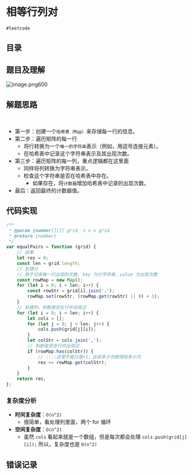
# 相等行列对

`#leetcode` 

## 目录
<!-- toc -->
 ## 题目及理解 

![image.png600](https://832-1310531898.cos.ap-beijing.myqcloud.com/202407260948859.png?imageSlim)

## 解题思路
 
- 第一步：创建一个`哈希表（Map）`来存储每一行的信息。 
- 第二步：遍历矩阵的每一行
	- 将行转换为一个`唯一的字符串`表示（例如，用逗号连接元素）。
	- 在哈希表中记录这个字符串表示及其出现次数。 
- 第三步：遍历矩阵的每一列，重点逻辑都在这里面
	- 同样将列转换为字符串表示。
	- 检查这个字符串是否在哈希表中存在。
		- 如果存在，将`计数器`增加哈希表中记录的出现次数。 
- 最后：返回最终的计数器值。

## 代码实现

```javascript
/**  
 * @param {number[][]} grid  n x n grid  
 * @return {number}  
 */  
var equalPairs = function (grid) {  
    // 结果  
    let res = 0;  
    const len = grid.length;  
    // 处理行  
    // 用于记录每一行出现的次数, key 为行字符串，value 为出现次数  
    const rowMap = new Map();  
    for (let i = 0; i < len; i++) {  
        const rowStr = grid[i].join(',');  
        rowMap.set(rowStr, (rowMap.get(rowStr) || 0) + 1);  
    }  
    // 处理列，判断是否在行中出现过  
    for (let i = 0; i < len; i++) {  
        let cols = [];  
        for (let j = 0; j < len; j++) {  
            cols.push(grid[j][i]);  
        }  
        let colStr = cols.join(',');  
        // 判断是否在行中出现过  
        if (rowMap.has(colStr)) {  
            // ::::这里不能只是+1，出现多少次就得加多少次  
            res += rowMap.get(colStr);  
        }  
    }  
    return res;  
};
```

### 复杂度分析

- **时间复杂度**：`O(n^2)`
	- 很简单，看处理列里面，两个 for 循环
- **空间复杂度**：`O(n^2)`
	- 虽然 `cols` 看起来就是一个数组，但是每次都会处理  `cols.push(grid[j][i]);` 所以，复杂度也是 `O(n^2)`

## 错误记录